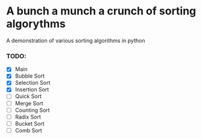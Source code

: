 # A bunch a munch a crunch of sorting algorythms
A demonstration of various sorting algorithms in python

### TODO:
- [x] Main
- [x] Bubble Sort
- [X] Selection Sort
- [x] Insertion Sort
- [ ] Quick Sort
- [ ] Merge Sort 
- [ ] Counting Sort
- [ ] Radix Sort
- [ ] Bucket Sort
- [ ] Comb Sort
